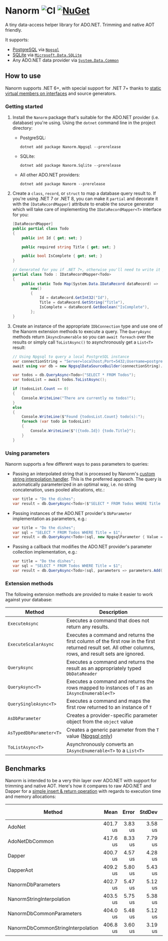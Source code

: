 # Nanorm ![CI](https://github.com/DamianEdwards/Nanorm/actions/workflows/ci.yml/badge.svg) [![NuGet](https://img.shields.io/nuget/v/Nanorm?logo=nuget)](https://www.nuget.org/packages/Nanorm/)

A tiny data-access helper library for ADO.NET. Trimming and native AOT friendly.

It supports:

- [PostgreSQL](https://www.postgresql.org/) via [`Npgsql`](https://www.npgsql.org/)
- [SQLite](https://www.sqlite.org/) via [`Microsoft.Data.SQLite`](https://learn.microsoft.com/dotnet/standard/data/sqlite/)
- Any ADO.NET data provider via [`System.Data.Common`](https://learn.microsoft.com/dotnet/api/system.data.common)

## How to use

Nanorm supports .NET 6+, with special support for .NET 7+ thanks to [static virtual members on interfaces](https://learn.microsoft.com/dotnet/csharp/whats-new/tutorials/static-virtual-interface-members) and source generators.

### Getting started

1. Install the `Nanorm` package that's suitable for the ADO.NET provider (i.e. database) you're using. Using the `dotnet` command line in the project directory:
    - PostgreSQL:

        ```shell
        dotnet add package Nanorm.Npgsql --prerelease
        ```

    - SQLite:

        ```shell
        dotnet add package Nanorm.Sqlite --prerelease
        ```

    - All other ADO.NET providers:

        ```shell
        dotnet add package Nanorm --prerelease
        ```

1. Create a `class`, `record`, or `struct` to map a database query result to. If you're using .NET 7 or .NET 8, you can make it `partial` and decorate it with the `[DataRecordMapper]` attribute to enable the source generator which will take care of implementing the `IDataRecordMapper<T>` interface for you:

    ```csharp
    [DataRecordMapper]
    public partial class Todo
    {
        public int Id { get; set; }

        public required string Title { get; set; }

        public bool IsComplete { get; set; }
    }

    // Generated for you if .NET 7+, otherwise you'll need to write it yourself
    partial class Todo : IDataRecordMapper<Todo>
    {
        public static Todo Map(System.Data.IDataRecord dataRecord) =>
            new()
            {
                Id = dataRecord.GetInt32("Id"),
                Title = dataRecord.GetString("Title"),
                IsComplete = dataRecord.GetBoolean("IsComplete"),
            };
    }
    ```

1. Create an instance of the appropriate `IDbConnection` type and use one of the Nanorm extension methods to execute a query. The `QueryAsync` methods return `IAsyncEnumerable` so you can `await foreach` over the results or simply call `ToListAsync()` to asynchronously get a `List<T>` result:

    ```csharp
    // Using Npgsql to query a local PostgreSQL instance
    var connectionString = "Server=localhost;Port=5432;Username=postgres;Database=postgres";
    await using var db = new NpgsqlDataSourceBuilder(connectionString).Build();

    var todos = db.QueryAsync<Todo>("SELECT * FROM Todos");
    var todosList = await todos.ToListAsync();

    if (todosList.Count == 0)
    {
        Console.WriteLine("There are currently no todos!");
    }
    else
    {
        Console.WriteLine($"Found {todosList.Count} todo(s):");
        foreach (var todo in todosList)
        {
            Console.WriteLine($"({todo.Id}) {todo.Title}");
        }
    }
    ```

### Using parameters

Nanorm supports a few different ways to pass parameters to queries:

- Passing an interpolated string that is processed by Nanorm's [custom string interpolation handler](https://learn.microsoft.com/dotnet/csharp/whats-new/tutorials/interpolated-string-handler). This is the preferred approach. The query is automatically parameterized in an optimal way, i.e. no string concatenation, uses pooled allocations, etc.:

    ```csharp
    var title = "Do the dishes";
    var result = db.QueryAsync<Todo>($"SELECT * FROM Todos WHERE Title = {title}")
    ```

- Passing instances of the ADO.NET provider's `DbParameter` implementation as parameters, e.g.:

    ```csharp
    var title = "Do the dishes";
    var sql = "SELECT * FROM Todos WHERE Title = $1";
    var result = db.QueryAsync<Todo>(sql, new NpgsqlParameter { Value =  title }))
    ```

- Passing a callback that modifies the ADO.NET provider's parameter collection implementation, e.g.:

    ```csharp
    var title = "Do the dishes";
    var sql = "SELECT * FROM Todos WHERE Title = $1";
    var result = db.QueryAsync<Todo>(sql, parameters => parameters.Add(title))
    ```

### Extension methods

The following extension methods are provided to make it easier to work against your database:

Method | Description
------ | -----------
`ExecuteAsync` | Executes a command that does not return any results.
`ExecuteScalarAsync` | Executes a command and returns the first column of the first row in the first returned result set. All other columns, rows, and result sets are ignored.
`QueryAsync` | Executes a command and returns the result as an appropriately typed `DbDataReader`
`QueryAsync<T>` | Executes a command and returns the rows mapped to instances of `T` as an `IAsyncEnumerable<T>`
`QuerySingleAsync<T>` | Executes a command and maps the first row returned to an instance of `T`
`AsDbParameter` | Creates a provider-specific parameter object from the `object` value
`AsTypedDbParameter<T>` | Creates a generic parameter from the `T` value ([Npgsql only](https://www.npgsql.org/doc/basic-usage.html#strongly-typed-parameters))
`ToListAsync<T>` | Asynchronously converts an `IAsyncEnumerable<T>` to a `List<T>`

## Benchmarks

Nanorm is intended to be a very thin layer over ADO.NET with support for trimming and native AOT. Here's how it compares to raw ADO.NET and Dapper for a [simple insert & return operation](./tests/Nanorm.Benchmarks/Program.cs) with regards to execution time and memory allocations:

| Method                            | Mean     | Error   | StdDev  | Ratio | RatioSD | Allocated | Alloc Ratio |
|---------------------------------- |---------:|--------:|--------:|------:|--------:|----------:|------------:|
| AdoNet                            | 401.7 us | 3.83 us | 3.58 us |  1.00 |    0.00 |   2.49 KB |        1.00 |
| AdoNetDbCommon                    | 417.6 us | 8.33 us | 7.79 us |  1.04 |    0.03 |   4.18 KB |        1.68 |
| Dapper                            | 400.7 us | 4.57 us | 4.28 us |  1.00 |    0.01 |   3.19 KB |        1.28 |
| DapperAot                         | 409.2 us | 5.80 us | 5.43 us |  1.02 |    0.01 |   3.27 KB |        1.32 |
| NanormDbParameters                | 402.7 us | 5.47 us | 5.12 us |  1.00 |    0.02 |   2.65 KB |        1.07 |
| NanormStringInterpolation         | 403.5 us | 5.75 us | 5.38 us |  1.00 |    0.02 |   2.68 KB |        1.08 |
| NanormDbCommonParameters          | 404.0 us | 5.48 us | 5.12 us |  1.01 |    0.01 |   2.86 KB |        1.15 |
| NanormDbCommonStringInterpolation | 406.8 us | 3.60 us | 3.19 us |  1.01 |    0.01 |   3.12 KB |        1.26 |
